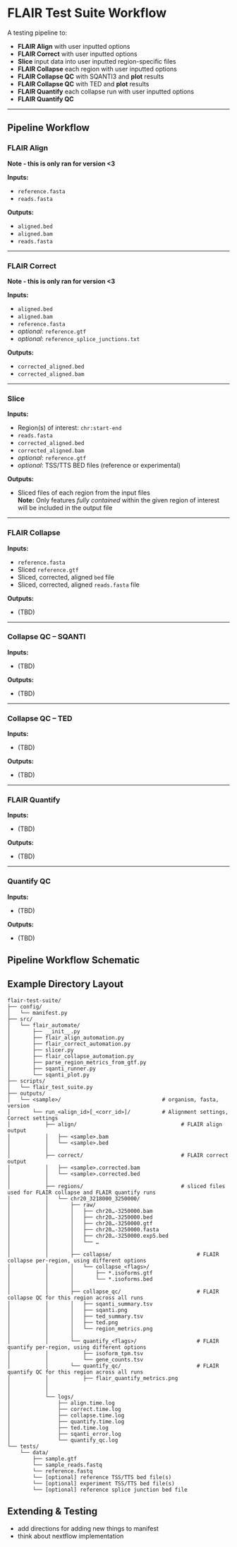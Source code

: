 # FLAIR Test Suite Workflow

A testing pipeline to:

- **FLAIR Align** with user inputted options
- **FLAIR Correct** with user inputted options
- **Slice** input data into user inputted region-specific files  
- **FLAIR Collapse** each region with user inputted options  
- **FLAIR Collapse QC** with SQANTI3 and **plot** results  
- **FLAIR Collapse QC** with TED and **plot** results  
- **FLAIR Quantify** each collapse run with user inputted options  
- **FLAIR Quantify QC** 

---

## Pipeline Workflow

### **FLAIR Align**
**Note - this is only ran for version <3**

**Inputs:**
- `reference.fasta`
- `reads.fasta`

**Outputs:**
- `aligned.bed`
- `aligned.bam`
- `reads.fasta`

---

### **FLAIR Correct**
**Note - this is only ran for version <3**

**Inputs:**
- `aligned.bed`
- `aligned.bam`
- `reference.fasta`
- *optional*: `reference.gtf`
- *optional*: `reference_splice_junctions.txt`

**Outputs:**
- `corrected_aligned.bed`
- `corrected_aligned.bam`

---

### **Slice**

**Inputs:**
- Region(s) of interest: `chr:start-end`
- `reads.fasta`
- `corrected_aligned.bed`
- `corrected_aligned.bam`
- *optional*: `reference.gtf`
- *optional*: TSS/TTS BED files (reference or experimental)

**Outputs:**
- Sliced files of each region from the input files  
  **Note:** Only features *fully contained* within the given region of interest will be included in the output file

---

### **FLAIR Collapse**

**Inputs:**
- `reference.fasta`
- Sliced `reference.gtf`
- Sliced, corrected, aligned `bed` file
- Sliced, corrected, aligned `reads.fasta` file

**Outputs:**
- (TBD)

---

### **Collapse QC – SQANTI**

**Inputs:**
- (TBD)

**Outputs:**
- (TBD)

---

### **Collapse QC – TED**

**Inputs:**
- (TBD)

**Outputs:**
- (TBD)

---

### **FLAIR Quantify**

**Inputs:**
- (TBD)

**Outputs:**
- (TBD)

---

### **Quantify QC**

**Inputs:**
- (TBD)

**Outputs:**
- (TBD)



## Pipeline Workflow Schematic 


## Example Directory Layout
```plaintext
flair-test-suite/
├── config/
│   └── manifest.py
├── src/
│   └── flair_automate/
│       ├── __init__.py
│       ├── flair_align_automation.py
│       ├── flair_correct_automation.py
│       ├── slicer.py
│       ├── flair_collapse_automation.py
│       ├── parse_region_metrics_from_gtf.py
│       ├── sqanti_runner.py
│       └── sqanti_plot.py
├── scripts/
│   └── flair_test_suite.py
├── outputs/
│   └── <sample>/                                # organism, fasta, version
│       └── run_<align_id>[_<corr_id>]/          # Alignment settings, Correct settings
│           ├── align/                                 # FLAIR align output 
│           │   ├── <sample>.bam
│           │   └── <sample>.bed
│           │
│           ├── correct/                               # FLAIR correct output
│           │   ├── <sample>.corrected.bam
│           │   └── <sample>.corrected.bed
│           │
│           ├── regions/                               # sliced files used for FLAIR collapse and FLAIR quantify runs
│           │   └── chr20_3218000_3250000/
│           │       ├── raw/                               
│           │       │   ├── chr20…-3250000.bam
│           │       │   ├── chr20…-3250000.bed
│           │       │   ├── chr20…-3250000.gtf
│           │       │   ├── chr20…-3250000.fasta
│           │       │   ├── chr20…-3250000.exp5.bed
│           │       │   └── …  
│           │       │
│           │       ├── collapse/                           # FLAIR collapse per-region, using different options 
│           │       │   └── collapse_<flags>/
│           │       │       ├── *.isoforms.gtf
│           │       │       └── *.isoforms.bed
│           │       │
│           │       ├── collapse_qc/                        # FLAIR collapse QC for this region across all runs 
│           │       │   ├── sqanti_summary.tsv
│           │       │   ├── sqanti.png
│           │       │   ├── ted_summary.tsv
│           │       │   ├── ted.png
│           │       │   └── region_metrics.png
│           │       │
│           │       └── quantify_<flags>/                   # FLAIR quantify per-region, using different options 
│           │           ├── isoform_tpm.tsv
│           │           └── gene_counts.tsv
│           │       └── quantify_qc/                        # FLAIR quantify QC for this region across all runs 
│           │           ├── flair_quantify_metrics.png
│           │           
│           │
│           └── logs/
│               ├── align.time.log
│               ├── correct.time.log
│               ├── collapse.time.log
│               ├── quantify.time.log
│               ├── ted.time.log
│               ├── sqanti_error.log
│               └── quantify_qc.log
└── tests/
    └── data/
        ├── sample.gtf
        └── sample_reads.fastq
        └── reference.fastq
        └── [optional] reference TSS/TTS bed file(s)
        └── [optional] experiment TSS/TTS bed file(s)
        └── [optional] reference splice junction bed file
```


## Extending & Testing

* add directions for adding new things to manifest
* think about nextflow implementation 


